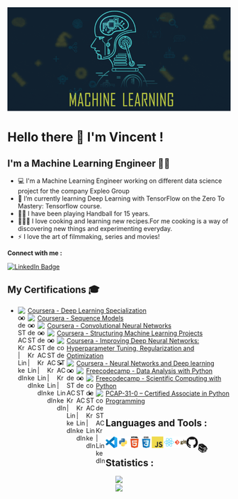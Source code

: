 <div align="center"><img src='./machine_learning.gif'></div>

# Hello there 👋 I'm Vincent !
## I'm a Machine Learning Engineer 👨‍💻

- 💻 I'm a Machine Learning Engineer working on different data science project for the company Expleo Group
- 🌱 I’m currently learning Deep Learning with TensorFlow on the Zero To Mastery: Tensorflow course.
- 🤾🏻 I have been playing Handball for 15 years.
- 👨🏻‍🍳 I love cooking and learning new recipes.For me cooking is a way of discovering new things and experimenting everyday. 
- ⚡ I love the art of filmmaking, series and movies!

<b> Connect with me :</b>

<div id="badges">
  <a href="https://www.linkedin.com/in/vincent-danchaud/">
    <img src="https://img.shields.io/badge/LinkedIn-blue?style=for-the-badge&logo=linkedin&logoColor=white" alt="LinkedIn Badge"/>
  </a>
</div>

## My Certifications 🎓

- <img align="left" alt="codeSTACKr | LinkedIn" width="22px" src="https://cdn.jsdelivr.net/npm/simple-icons@v3/icons/coursera.svg" /> [Coursera - 
Deep Learning Specialization][Coursera-Specialization]
- <img align="left" alt="codeSTACKr | LinkedIn" width="22px" src="https://cdn.jsdelivr.net/npm/simple-icons@v3/icons/coursera.svg" /> [Coursera - 
Sequence Models][Coursera-Sequence]
- <img align="left" alt="codeSTACKr | LinkedIn" width="22px" src="https://cdn.jsdelivr.net/npm/simple-icons@v3/icons/coursera.svg" /> [Coursera - 
Convolutional Neural Networks][Coursera-CNN]
- <img align="left" alt="codeSTACKr | LinkedIn" width="22px" src="https://cdn.jsdelivr.net/npm/simple-icons@v3/icons/coursera.svg" /> [Coursera - 
Structuring Machine Learning Projects][Coursera-ML Strategy]
- <img align="left" alt="codeSTACKr | LinkedIn" width="22px" src="https://cdn.jsdelivr.net/npm/simple-icons@v3/icons/coursera.svg" /> [Coursera - 
Improving Deep Neural Networks: Hyperparameter Tuning, Regularization and Optimization][Coursera-Optimization]
- <img align="left" alt="codeSTACKr | LinkedIn" width="22px" src="https://cdn.jsdelivr.net/npm/simple-icons@v3/icons/coursera.svg" /> [Coursera - Neural Networks and Deep learning][Coursera]
- <img align="left" alt="codeSTACKr | LinkedIn" width="22px" src="https://cdn.jsdelivr.net/npm/simple-icons@v3/icons/freecodecamp.svg" /> [Freecodecamp - Data Analysis with Python][Freecodecamp Data]
- <img align="left" alt="codeSTACKr | LinkedIn" width="22px" src="https://cdn.jsdelivr.net/npm/simple-icons@v3/icons/freecodecamp.svg" /> [Freecodecamp - Scientific Computing with Python][Freecodecamp Python]
- <img align="left" alt="codeSTACKr | LinkedIn" width="22px" src="https://cdn.jsdelivr.net/npm/simple-icons@v3/icons/python.svg" /> [PCAP-31-0 – Certified Associate in Python Programming][PCAP-31-03 Python]


## Languages and Tools :

<img align="left" alt="Visual Studio Code" width="26px" src="https://raw.githubusercontent.com/github/explore/80688e429a7d4ef2fca1e82350fe8e3517d3494d/topics/visual-studio-code/visual-studio-code.png" />
<img align="left" alt="Python" width="26px" src="https://raw.githubusercontent.com/github/explore/80688e429a7d4ef2fca1e82350fe8e3517d3494d/topics/python/python.png" />
<img align="left" alt="HTML5" width="26px" src="https://raw.githubusercontent.com/github/explore/80688e429a7d4ef2fca1e82350fe8e3517d3494d/topics/html/html.png" />
<img align="left" alt="CSS3" width="26px" src="https://raw.githubusercontent.com/github/explore/80688e429a7d4ef2fca1e82350fe8e3517d3494d/topics/css/css.png" />
<img align="left" alt="JavaScript" width="26px" src="https://raw.githubusercontent.com/github/explore/80688e429a7d4ef2fca1e82350fe8e3517d3494d/topics/javascript/javascript.png" />
<img align="left" alt="React" width="26px" src="https://raw.githubusercontent.com/github/explore/80688e429a7d4ef2fca1e82350fe8e3517d3494d/topics/react/react.png" />
<img align="left" alt="Git" width="26px" src="https://raw.githubusercontent.com/github/explore/80688e429a7d4ef2fca1e82350fe8e3517d3494d/topics/git/git.png" />
<img align="left" alt="GitHub" width="26px" src="https://raw.githubusercontent.com/github/explore/78df643247d429f6cc873026c0622819ad797942/topics/github/github.png" />

## 📚 Statistics :

<div align="center"><img src='https://github-readme-stats.vercel.app/api?username=danchaud-vincent&show_icons=true&theme=highcontrast'></div>

<div align="center"><img src='https://github-readme-stats.vercel.app/api/top-langs/?username=danchaud-vincent&layout=compact&theme=highcontrast'></div>


[Linkedin]: https://www.linkedin.com/in/vincent-danchaud/
[codingame]: https://www.codingame.com/profile/cc89f98f9ae9f32329ee23e1910f0cb19743464
[Coursera-Specialization]: https://coursera.org/share/5566caf9b0712ec37389943d0f0e8821
[Coursera-Sequence]: https://coursera.org/share/9773fc3d2f521d6512cbb222e74b39f1
[Coursera-CNN]: https://coursera.org/share/122cba9143270d32671815a3d623ca5c
[Coursera-ML Strategy]: https://coursera.org/share/2f38a67836df9b0d7c132044ea7aa595
[Coursera-Optimization]: https://coursera.org/share/1c36f790efc08f600d31d4c06e4fe5e4
[Coursera]: https://coursera.org/share/a93ef229512c0425619a2c5231dca072
[Freecodecamp Data]: https://www.freecodecamp.org/certification/fcc1802c57a-1dee-40db-adba-98df02ba3c2d/data-analysis-with-python-v7
[Freecodecamp Python]: https://www.freecodecamp.org/certification/fcc1802c57a-1dee-40db-adba-98df02ba3c2d/scientific-computing-with-python-v7
[PCAP-31-03 Python]: https://www.credly.com/badges/25a8d706-17b1-4ecc-8e3c-033bcd40e469?source=linked_in_profile
